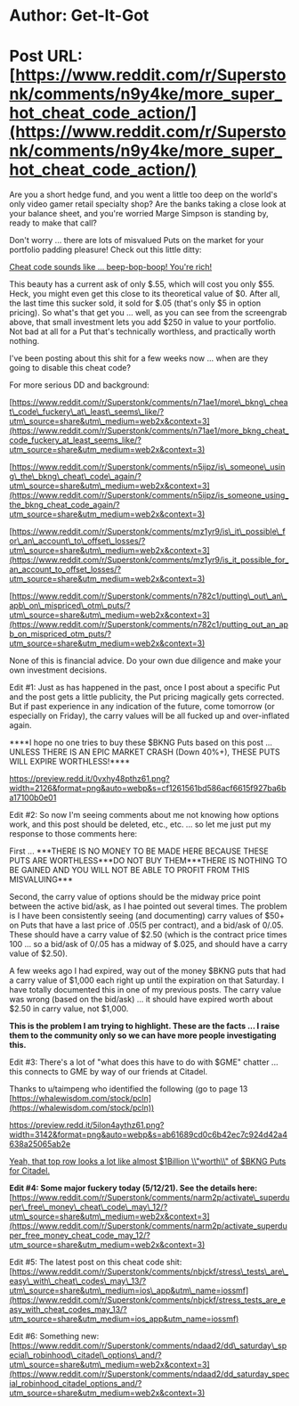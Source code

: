 # Author: Get-It-Got
# Post URL: [https://www.reddit.com/r/Superstonk/comments/n9y4ke/more_super_hot_cheat_code_action/](https://www.reddit.com/r/Superstonk/comments/n9y4ke/more_super_hot_cheat_code_action/)


Are you a short hedge fund, and you went a little too deep on the world's only video gamer retail specialty shop? Are the banks taking a close look at your balance sheet, and you're worried Marge Simpson is standing by, ready to make that call?

Don't worry ... there are lots of misvalued Puts on the market for your portfolio padding pleasure! Check out this little ditty:

[Cheat code sounds like ... beep-bop-boop! You're rich!](https://preview.redd.it/nzcz7regthz61.png?width=2128&format=png&auto=webp&s=93b735d0100cff673f08a183bd0288ded61f53d1)

This beauty has a current ask of only $.55, which will cost you only $55. Heck, you might even get this close to its theoretical value of $0. After all, the last time this sucker sold, it sold for $.05 (that's only $5 in option pricing). So what's that get you ... well, as you can see from the screengrab above, that small investment lets you add $250 in value to your portfolio. Not bad at all for a Put that's technically worthless, and practically worth nothing.

I've been posting about this shit for a few weeks now ... when are they going to disable this cheat code?

For more serious DD and background:

[https://www.reddit.com/r/Superstonk/comments/n71ae1/more\_bkng\_cheat\_code\_fuckery\_at\_least\_seems\_like/?utm\_source=share&utm\_medium=web2x&context=3](https://www.reddit.com/r/Superstonk/comments/n71ae1/more_bkng_cheat_code_fuckery_at_least_seems_like/?utm_source=share&utm_medium=web2x&context=3)

[https://www.reddit.com/r/Superstonk/comments/n5ijpz/is\_someone\_using\_the\_bkng\_cheat\_code\_again/?utm\_source=share&utm\_medium=web2x&context=3](https://www.reddit.com/r/Superstonk/comments/n5ijpz/is_someone_using_the_bkng_cheat_code_again/?utm_source=share&utm_medium=web2x&context=3)

[https://www.reddit.com/r/Superstonk/comments/mz1yr9/is\_it\_possible\_for\_an\_account\_to\_offset\_losses/?utm\_source=share&utm\_medium=web2x&context=3](https://www.reddit.com/r/Superstonk/comments/mz1yr9/is_it_possible_for_an_account_to_offset_losses/?utm_source=share&utm_medium=web2x&context=3)

[https://www.reddit.com/r/Superstonk/comments/n782c1/putting\_out\_an\_apb\_on\_mispriced\_otm\_puts/?utm\_source=share&utm\_medium=web2x&context=3](https://www.reddit.com/r/Superstonk/comments/n782c1/putting_out_an_apb_on_mispriced_otm_puts/?utm_source=share&utm_medium=web2x&context=3)

None of this is financial advice. Do your own due diligence and make your own investment decisions.

Edit #1: Just as has happened in the past, once I post about a specific Put and the post gets a little publicity, the Put pricing magically gets corrected. But if past experience in any indication of the future, come tomorrow (or especially on Friday), the carry values will be all fucked up and over-inflated again.

\*\*\*\*I hope no one tries to buy these $BKNG Puts based on this post ... UNLESS THERE IS AN EPIC MARKET CRASH (Down 40%+), THESE PUTS WILL EXPIRE WORTHLESS!\*\*\*\*

https://preview.redd.it/0vxhy48pthz61.png?width=2126&format=png&auto=webp&s=cf1261561bd586acf6615f927ba6ba17100b0e01

Edit #2: So now I'm seeing comments about me not knowing how options work, and this post should be deleted, etc., etc. ... so let me just put my response to those comments here:

First ... \*\*\*THERE IS NO MONEY TO BE MADE HERE BECAUSE THESE PUTS ARE WORTHLESS\*\*\*DO NOT BUY THEM\*\*\*THERE IS NOTHING TO BE GAINED AND YOU WILL NOT BE ABLE TO PROFIT FROM THIS MISVALUING\*\*\*

Second, the carry value of options should be the midway price point between the  active bid/ask, as I hae pointed out several times. The problem is I have been consistently seeing (and documenting) carry values of $50+ on Puts that have a last price of $.05 ($5 per contract), and a bid/ask of $0/$.05. These should have a carry value of $2.50 (which is the contract price times 100 ... so a bid/ask of $0/$.05 has a midway of $.025, and should have a carry value of $2.50).

A  few weeks ago I had expired, way out of the money $BKNG puts that had a  carry value of $1,000 each right up until the expiration on that  Saturday. I have totally documented this in one of my previous posts. The carry value was wrong (based on the bid/ask) ... it should have expired worth about $2.50 in carry value, not $1,000.

**This is the problem I am trying to highlight. These are the facts ... I raise them to the community only so we can have more people investigating this.**

Edit #3: There's a lot of "what does this have to do with $GME" chatter ... this connects to GME by way of our friends at Citadel.

Thanks to u/taimpeng who identified the following (go to page 13 [https://whalewisdom.com/stock/pcln](https://whalewisdom.com/stock/pcln))

https://preview.redd.it/5ilon4aythz61.png?width=3142&format=png&auto=webp&s=ab61689cd0c6b42ec7c924d42a4638a25065ab2e

[Yeah, that top row looks a lot like almost $1Billion \\\\"worth\\\\" of $BKNG Puts for Citadel.](https://preview.redd.it/n1hxvmczthz61.png?width=3140&format=png&auto=webp&s=79f8c187259c17b3caddc261aa51d96515dcadcd)

**Edit #4: Some major fuckery today (5/12/21). See the details here:** [https://www.reddit.com/r/Superstonk/comments/narm2p/activate\_superduper\_free\_money\_cheat\_code\_may\_12/?utm\_source=share&utm\_medium=web2x&context=3](https://www.reddit.com/r/Superstonk/comments/narm2p/activate_superduper_free_money_cheat_code_may_12/?utm_source=share&utm_medium=web2x&context=3)

Edit #5: The latest post on this cheat code shit: [https://www.reddit.com/r/Superstonk/comments/nbjckf/stress\_tests\_are\_easy\_with\_cheat\_codes\_may\_13/?utm\_source=share&utm\_medium=ios\_app&utm\_name=iossmf](https://www.reddit.com/r/Superstonk/comments/nbjckf/stress_tests_are_easy_with_cheat_codes_may_13/?utm_source=share&utm_medium=ios_app&utm_name=iossmf)

Edit #6: Something new: [https://www.reddit.com/r/Superstonk/comments/ndaad2/dd\_saturday\_special\_robinhood\_citadel\_options\_and/?utm\_source=share&utm\_medium=web2x&context=3](https://www.reddit.com/r/Superstonk/comments/ndaad2/dd_saturday_special_robinhood_citadel_options_and/?utm_source=share&utm_medium=web2x&context=3)